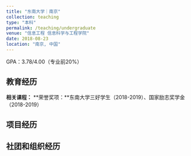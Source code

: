 ```yaml
---
title: "东南大学｜南京"
collection: teaching
type: "本科"
permalink: /teaching/undergraduate
venue: "信息工程 信息科学与工程学院"
date: 2018-08-23
location: "南京, 中国"
---
```


GPA：3.78/4.00（专业前20%）

## 教育经历
**相关课程：**
**荣誉奖项：**东南大学三好学生（2018-2019）、国家励志奖学金（2018-2019）

## 项目经历


## 社团和组织经历
